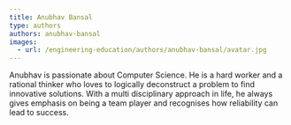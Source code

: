 ```yaml
---
title: Anubhav Bansal
type: authors
authors: anubhav-bansal
images:
  - url: /engineering-education/authors/anubhav-bansal/avatar.jpg 
---
```

Anubhav is passionate about Computer Science. He is a hard worker and a rational thinker who loves to logically deconstruct a problem to find innovative solutions. With a multi disciplinary approach in life, he always gives emphasis on being a team player and recognises how reliability can lead to success.